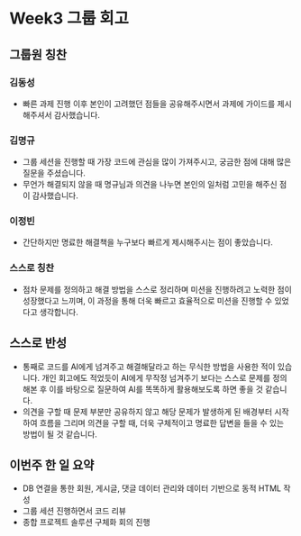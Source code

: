 # Week3 그룹 회고

## 그룹원 칭찬

### 김동성
- 빠른 과제 진행 이후 본인이 고려했던 점들을 공유해주시면서 과제에 가이드를 제시해주셔서 감사했습니다.

### 김명규
- 그룹 세션을 진행할 때 가장 코드에 관심을 많이 가져주시고, 궁금한 점에 대해 많은 질문을 주셨습니다.
- 무언가 해결되지 않을 때 명규님과 의견을 나누면 본인의 일처럼 고민을 해주신 점이 감사했습니다.

### 이정빈
- 간단하지만 명료한 해결책을 누구보다 빠르게 제시해주시는 점이 좋았습니다.

### 스스로 칭찬
- 점차 문제를 정의하고 해결 방법을 스스로 정리하며 미션을 진행하려고 노력한 점이 성장했다고 느끼며, 이 과정을 통해 더욱 빠르고 효율적으로 미션을 진행할 수 있었다고 생각합니다.

## 스스로 반성
- 통째로 코드를 AI에게 넘겨주고 해결해달라고 하는 무식한 방법을 사용한 적이 있습니다. 개인 회고에도 적었듯이 AI에게 무작정 넘겨주기 보다는 스스로 문제를 정의해본 후 이를 바탕으로 질문하여 AI를 똑똑하게 활용해보도록 하면 좋을 것 같습니다.
- 의견을 구할 때 문제 부분만 공유하지 않고 해당 문제가 발생하게 된 배경부터 시작하여 흐름을 그리며 의견을 구할 때, 더욱 구체적이고 명료한 답변을 들을 수 있는 방법이 될 것 같습니다.


## 이번주 한 일 요약
- DB 연결을 통한 회원, 게시글, 댓글 데이터 관리와 데이터 기반으로 동적 HTML 작성
- 그룹 세션 진행하면서 코드 리뷰
- 종합 프로젝트 솔루션 구체화 회의 진행
